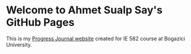 # Welcome to Ahmet Sualp Say's GitHub Pages

This is my [Progress Journal website](https://bu-ie-48b.github.io/fall21-saysualp/) created for IE 582 course at Bogazici University.
